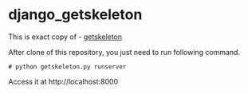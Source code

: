 # django_getskeleton

This is exact copy of - [getskeleton](http://getskeleton.com/examples/landing/) 



After clone of this repository, you just need to run following command. 
```
# python getskeleton.py runserver
```

Access it at http://localhost:8000 

